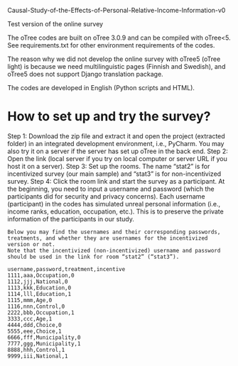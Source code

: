 Causal-Study-of-the-Effects-of-Personal-Relative-Income-Information-v0

Test version of the online survey

The oTree codes are built on oTree 3.0.9 and can be compiled with oTree<5. See requirements.txt for other environment requirements of the codes.

The reason why we did not develop the online survey with oTree5 (oTree light) is because we need multilinguistic pages (Finnish and Swedish), and oTree5 does not support Django translation package.

The codes are developed in English (Python scripts and HTML).

# How to set up and try the survey?
Step 1: Download the zip file and extract it and open the project (extracted folder) in an integrated development environment, i.e., PyCharm. 
	You may also try it on a server if the server has set up oTree in the back end.
Step 2: Open the link (local server if you try on local computer or server URL if you host it on a server).
Step 3: Set up the rooms. 
	The name “stat2” is for incentivized survey (our main sample) and “stat3” is for non-incentivized survey.
Step 4: Click the room link and start the survey as a participant. 
	At the beginning, you need to input a username and password (which the participants did for security and privacy concerns). 
	Each username (participant) in the codes has simulated unreal personal information (i.e., income ranks, education, occupation, etc.). 
	This is to preserve the private information of the participants in our study. 
	
	Below you may find the usernames and their corresponding passwords, treatments, and whether they are usernames for the incentivized version or not. 
	Note that the incentivized (non-incentivized) username and password should be used in the link for room “stat2” (“stat3”).

	username,password,treatment,incentive
	1111,aaa,Occupation,0
	1112,jjj,National,0
	1113,kkk,Education,0
	1114,lll,Education,1
	1115,mmm,Age,0
	1116,nnn,Control,0
	2222,bbb,Occupation,1
	3333,ccc,Age,1
	4444,ddd,Choice,0
	5555,eee,Choice,1
	6666,fff,Municipality,0
	7777,ggg,Municipality,1
	8888,hhh,Control,1
	9999,iii,National,1
